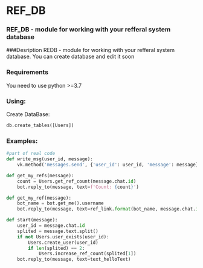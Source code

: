 # REF_DB
### REF_DB - module for working with your refferal system database
###Desription
REDB - module for working with your refferal system database. You can create database and edit it soon 

### Requirements
You need to use python >=3.7 

### Using:

Create DataBase:
```python
db.create_tables([Users])
```


### Examples:

```python
#part of real code 
def write_msg(user_id, message):
    vk.method('messages.send', {'user_id': user_id, 'message': message})

def get_my_refs(message):
    count = Users.get_ref_count(message.chat.id)
    bot.reply_to(message, text=f'Count: {count}')

def get_my_ref(message):
    bot_name = bot.get_me().username
    bot.reply_to(message, text=ref_link.format(bot_name, message.chat.id))

def start(message):
    user_id = message.chat.id
    splited = message.text.split()
    if not Users.user_exists(user_id):
        Users.create_user(user_id)
        if len(splited) == 2:
            Users.increase_ref_count(splited[1])
    bot.reply_to(message, text=text_helloText)
```
